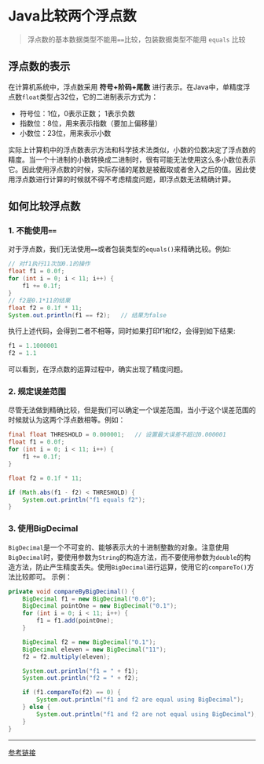 # Java比较两个浮点数

> 浮点数的基本数据类型不能用`==`比较，包装数据类型不能用 `equals` 比较

## 浮点数的表示

在计算机系统中，浮点数采用 **符号+阶码+尾数** 进行表示。在Java中，单精度浮点数`float`类型占32位，它的二进制表示方式为：
- 符号位：1位，0表示正数； 1表示负数
- 指数位：8位，用来表示指数（要加上偏移量）
- 小数位：23位，用来表示小数

实际上计算机中的浮点数表示方法和科学技术法类似，小数的位数决定了浮点数的精度。当一个十进制的小数转换成二进制时，很有可能无法使用这么多小数位表示它。因此使用浮点数的时候，实际存储的尾数是被截取或者舍入之后的值。因此使用浮点数进行计算的时候就不得不考虑精度问题，即浮点数无法精确计算。

## 如何比较浮点数

### 1. 不能使用`==`

对于浮点数，我们无法使用`==`或者包装类型的`equals()`来精确比较。例如:
```java
// 对f1执行11次加0.1的操作
float f1 = 0.0f;
for (int i = 0; i < 11; i++) {
    f1 += 0.1f;
}
// f2是0.1*11的结果
float f2 = 0.1f * 11;
System.out.println(f1 == f2);   // 结果为false
```
执行上述代码，会得到二者不相等，同时如果打印f1和f2，会得到如下结果:
```java
f1 = 1.1000001
f2 = 1.1
```

可以看到，在浮点数的运算过程中，确实出现了精度问题。

### 2. 规定误差范围

尽管无法做到精确比较，但是我们可以确定一个误差范围，当小于这个误差范围的时候就认为这两个浮点数相等。例如：
```java
final float THRESHOLD = 0.000001;   // 设置最大误差不超过0.000001
float f1 = 0.0f;
for (int i = 0; i < 11; i++) {
    f1 += 0.1f;
}

float f2 = 0.1f * 11;

if (Math.abs(f1 - f2) < THRESHOLD) {
    System.out.println("f1 equals f2");
}
```

### 3. 使用BigDecimal

`BigDecimal`是一个不可变的、能够表示大的十进制整数的对象。注意使用`BigDecimal`时，要使用参数为`String`的构造方法，而不要使用参数为`double`的构造方法，防止产生精度丢失。使用`BigDecimal`进行运算，使用它的`compareTo()`方法比较即可。
示例：
```java
private void compareByBigDecimal() {
    BigDecimal f1 = new BigDecimal("0.0");
    BigDecimal pointOne = new BigDecimal("0.1");
    for (int i = 0; i < 11; i++) {
        f1 = f1.add(pointOne);
    }

    BigDecimal f2 = new BigDecimal("0.1");
    BigDecimal eleven = new BigDecimal("11");
    f2 = f2.multiply(eleven);

    System.out.println("f1 = " + f1);
    System.out.println("f2 = " + f2);

    if (f1.compareTo(f2) == 0) {
        System.out.println("f1 and f2 are equal using BigDecimal");
    } else {
        System.out.println("f1 and f2 are not equal using BigDecimal");
    }
}
```

---
[参考链接](https://isuperqiang.cn/post/java-bi-jiao-fu-dian-shu-de-zheng-que-fang-shi/)